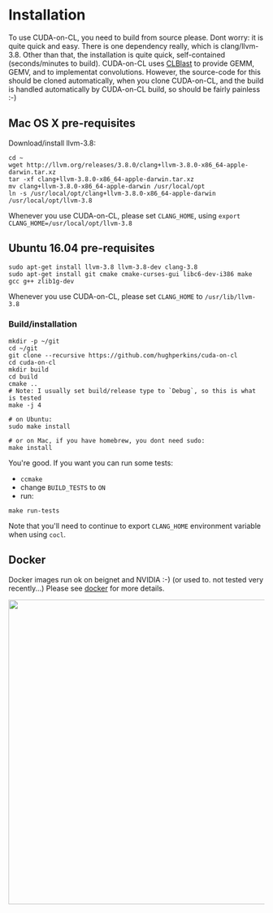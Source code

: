 # Installation

To use CUDA-on-CL, you need to build from source please. Dont worry: it is quite quick and easy. There is one dependency really, which is clang/llvm-3.8.
Other than that, the installation is quite quick, self-contained (seconds/minutes to build). CUDA-on-CL uses [CLBlast](https://github.com/cnugeteren/CLBlast)
to provide GEMM, GEMV, and to implementat convolutions. However, the source-code for this should be cloned automatically, when you clone CUDA-on-CL,
and the build is handled automatically by CUDA-on-CL build, so should be fairly painless :-)

## Mac OS X pre-requisites

Download/install llvm-3.8:
```
cd ~
wget http://llvm.org/releases/3.8.0/clang+llvm-3.8.0-x86_64-apple-darwin.tar.xz
tar -xf clang+llvm-3.8.0-x86_64-apple-darwin.tar.xz
mv clang+llvm-3.8.0-x86_64-apple-darwin /usr/local/opt
ln -s /usr/local/opt/clang+llvm-3.8.0-x86_64-apple-darwin /usr/local/opt/llvm-3.8
```

Whenever you use CUDA-on-CL, please set `CLANG_HOME`, using `export CLANG_HOME=/usr/local/opt/llvm-3.8`

## Ubuntu 16.04 pre-requisites

```
sudo apt-get install llvm-3.8 llvm-3.8-dev clang-3.8
sudo apt-get install git cmake cmake-curses-gui libc6-dev-i386 make gcc g++ zlib1g-dev
```

Whenever you use CUDA-on-CL, please set `CLANG_HOME` to `/usr/lib/llvm-3.8`

### Build/installation

```
mkdir -p ~/git
cd ~/git
git clone --recursive https://github.com/hughperkins/cuda-on-cl
cd cuda-on-cl
mkdir build
cd build
cmake ..
# Note: I usually set build/release type to `Debug`, so this is what is tested
make -j 4

# on Ubuntu:
sudo make install

# or on Mac, if you have homebrew, you dont need sudo:
make install
```

You're good.  If you want you can run some tests:
- `ccmake`
- change `BUILD_TESTS` to `ON`
- run:
```
make run-tests
```

Note that you'll need to continue to export `CLANG_HOME` environment variable when using `cocl`.

## Docker

Docker images run ok on beignet and NVIDIA :-)  (or used to. not tested very recently...)  Please see [docker](docker) for more details.

<img src="https://github.com/hughperkins/cuda-on-cl/raw/master/doc/img/dockerfile_beignet_cudasample.png?raw=true" width="600" />
